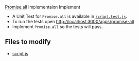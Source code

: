 [Promise.all](https://developer.mozilla.org/en/docs/Web/JavaScript/Reference/Global_Objects/Promise/all) Implementaion
Implement 

- A Unit Test for `Promise.all` is available in [`script.test.js`](script.test.js).
- To run the tests open [http://localhost:3000/apps/promise-all](http://localhost:3000/apps/promise-all)
- Implement `Promise.all` so the tests will pass.

## Files to modify
- [script.js](script.js)   
